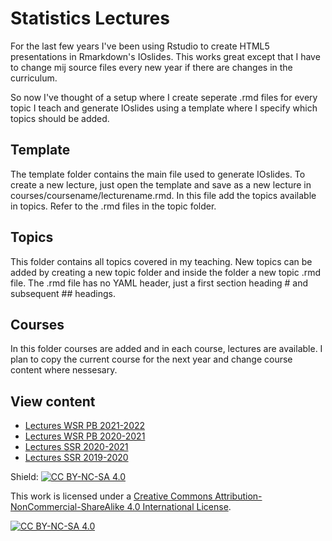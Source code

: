 # Statistics Lectures

For the last few years I've been using Rstudio to create HTML5 presentations in Rmarkdown's IOslides. This works great except that I have to change mij source files every new year if there are changes in the curriculum.

So now I've thought of a setup where I create seperate .rmd files for every topic I teach and generate IOslides using a template where I specify which topics should be added.

## Template

The template folder contains the main file used to generate IOslides. To create a new lecture, just open the template and save as a new lecture in courses/coursename/lecturename.rmd. In this file add the topics available in topics. Refer to the .rmd files in the topic folder.

## Topics

This folder contains all topics covered in my teaching. New topics can be added by creating a new topic folder and inside the folder a new topic .rmd file. The .rmd file has no YAML header, just a first section heading # and subsequent ## headings.

## Courses

In this folder courses are added and in each course, lectures are available. I plan to copy the current course for the next year and change course content where nessesary.

## View content

* [Lectures WSR PB 2021-2022](http://shklinkenberg.github.io/statistics-lectures/2021-2022_WSR-PB.html)
* [Lectures WSR PB 2020-2021](http://shklinkenberg.github.io/statistics-lectures/2020-2021_WSR-PB.html)
* [Lectures SSR 2020-2021](http://shklinkenberg.github.io/statistics-lectures/2020-2021_SSR.html)
* [Lectures SSR 2019-2020](http://shklinkenberg.github.io/statistics-lectures/2019-2020_SSRt.html)

Shield: [![CC BY-NC-SA 4.0][cc-by-nc-sa-shield]][cc-by-nc-sa]

This work is licensed under a
[Creative Commons Attribution-NonCommercial-ShareAlike 4.0 International License][cc-by-nc-sa].

[![CC BY-NC-SA 4.0][cc-by-nc-sa-image]][cc-by-nc-sa]

[cc-by-nc-sa]: http://creativecommons.org/licenses/by-nc-sa/4.0/
[cc-by-nc-sa-image]: https://licensebuttons.net/l/by-nc-sa/4.0/88x31.png
[cc-by-nc-sa-shield]: https://img.shields.io/badge/License-CC%20BY--NC--SA%204.0-lightgrey.svg
